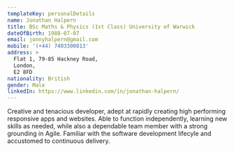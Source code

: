 ```yaml
---
templateKey: personalDetails
name: Jonathan Halpern
title: BSc Maths & Physics (1st Class) University of Warwick
dateOfBirth: 1988-07-07
email: jonnyhalpern@gmail.com
mobile: '(+44) 7403300813'
address: >
  Flat 1, 79-85 Hackney Road,
  London,
  E2 8FD
nationality: British
gender: Male
linkedIn: https://www.linkedin.com/in/jonathan-halpern/
---
```


Creative and tenacious developer, adept at rapidly creating high performing responsive apps and websites. Able to function independently, learning new skills as needed, while also a dependable team member
with a strong grounding in Agile. Familiar with the software development lifecyle and accustomed to continuous delivery.
